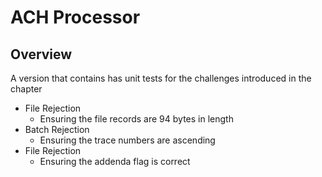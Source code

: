 # ACH Processor

## Overview

A version that contains has unit tests for the challenges introduced in the chapter

* File Rejection
    * Ensuring the file records are 94 bytes in length
* Batch Rejection
    * Ensuring the trace numbers are ascending
* File Rejection 
    * Ensuring the addenda flag is correct